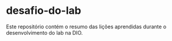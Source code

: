 # desafio-do-lab
Este repositório contém o resumo das lições aprendidas durante o desenvolvimento do lab na DIO. 
